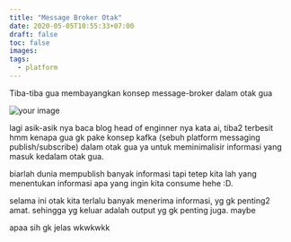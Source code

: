 ```yaml
---
title: "Message Broker Otak"
date: 2020-05-05T10:55:33+07:00
draft: false
toc: false
images:
tags:
  - platform
---
```


Tiba-tiba gua membayangkan konsep message-broker dalam otak gua

![your image](/posts/images/otak-gue.png) 

lagi asik-asik nya baca blog head of enginner nya kata ai, tiba2 terbesit hmm kenapa gua gk pake konsep kafka (sebuh platform messaging publish/subscribe) 
dalam otak gua ya untuk meminimalisir informasi yang masuk kedalam otak gua.

biarlah dunia mempublish banyak informasi tapi tetep kita lah yang menentukan informasi apa yang ingin kita consume hehe :D.

selama ini otak kita terlalu banyak menerima informasi, yg gk penting2 amat. sehingga yg keluar adalah output yg gk penting juga. maybe

apaa sih gk jelas wkwkwkk